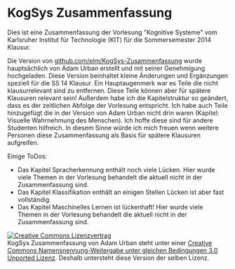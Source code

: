 KogSys Zusammenfassung
======================

Dies ist eine Zusammenfassung der Vorlesung "Kognitive Systeme" vom Karlsruher Institut für Technologie (KIT) für die Sommersemester 2014 Klausur.

Die Version von <a href="http://github.com/elm/KogSys-Zusammenfassung">github.com/elm/KogSys-Zusammenfassung</a> wurde hauptsächlich von Adam Urban erstellt und mit seiner Genehmigung hochgeladen. Diese Version beinhaltet kleine Änderungen und Ergänzungen speziell für die SS 14 Klausur. Ein Hauptaugenmerk war es Teile die nicht klausurrelevant sind zu entfernen. Diese Teile können aber für spätere Klausuren relevant sein! Außerdem habe ich die Kapitelstruktur so geändert, dass es der zeitlichen Abfolge der Vorlesung entspricht. Ich habe auch Teile hinzugefügt die in der Version von Adam Urban nicht drin waren (Kapitel: Visuelle Wahrnehmung des Menschen). Ich hoffe diese sind für andere Studenten hilfreich. In diesem Sinne würde ich mich freuen wenn weitere Personen diese Zusammenfassung als Basis für spätere Klausuren aufgreifen.

Einige ToDos:
* Das Kapitel Spracherkennung enthält noch viele Lücken. Hier wurde viele Themen in der Vorlesung behandelt die aktuell nicht in der Zusammenfassung sind.
* Das Kapitel Klassifikation enthält an einigen Stellen Lücken ist aber fast vollständig.
* Das Kapitel Maschinelles Lernen ist lückenhaft! Hier wurde viele Themen in der Vorlesung behandelt die aktuell nicht in der Zusammenfassung sind.

<a rel="license" href="http://creativecommons.org/licenses/by-sa/3.0/"><img alt="Creative Commons Lizenzvertrag" style="border-width:0" src="http://i.creativecommons.org/l/by-sa/3.0/88x31.png" /></a><br /><span xmlns:dct="http://purl.org/dc/terms/" href="http://purl.org/dc/dcmitype/Text" property="dct:title" rel="dct:type">KogSys Zusammenfassung</span> von <span xmlns:cc="http://creativecommons.org/ns#" property="cc:attributionName">Adam Urban</span> steht unter einer <a rel="license" href="http://creativecommons.org/licenses/by-sa/3.0/">Creative Commons Namensnennung-Weitergabe unter gleichen Bedingungen 3.0 Unported Lizenz</a>. Deshalb untersteht diese Version der selben Lizenz.
